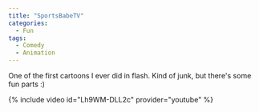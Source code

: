 ```yaml
---
title: "SportsBabeTV"
categories:
  - Fun
tags:
  - Comedy
  - Animation
---
```


One of the first cartoons I ever did in flash.  Kind of junk, but there's some fun parts :)

{% include video id="Lh9WM-DLL2c" provider="youtube" %}
